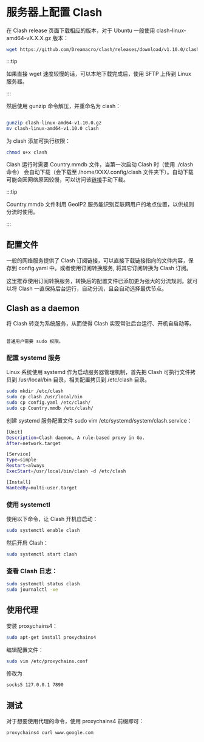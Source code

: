 # 服务器上配置 Clash

在 Clash release 页面下载相应的版本，对于 Ubuntu 一般使用 clash-linux-amd64-vX.X.X.gz 版本：

```bash
wget https://github.com/Dreamacro/clash/releases/download/v1.10.0/clash-linux-amd64-v1.10.0.gz
```

:::tip

如果直接 wget 速度较慢的话，可以本地下载完成后，使用 SFTP 上传到 
Linux 服务器。

:::

然后使用 gunzip 命令解压，并重命名为 clash：

```bash

gunzip clash-linux-amd64-v1.10.0.gz
mv clash-linux-amd64-v1.10.0 clash

```

为 clash 添加可执行权限：

```bash
chmod u+x clash
```

Clash 运行时需要 Country.mmdb 文件，当第一次启动 Clash 时（使用 ./clash 命令） 会自动下载（会下载至 /home/XXX/.config/clash 文件夹下）。自动下载可能会因网络原因较慢，可以访问该[链接](https://github.com/Dreamacro/maxmind-geoip/releases)手动下载。

:::tip

Country.mmdb 文件利用 GeoIP2 服务能识别互联网用户的地点位置，以供规则分流时使用。

:::

## 配置文件

一般的网络服务提供了 Clash 订阅链接，可以直接下载链接指向的文件内容，保存到 config.yaml 中。或者使用订阅转换服务, 将其它订阅转换为 Clash 订阅。

这里推荐使用订阅转换服务，转换后的配置文件已添加更为强大的分流规则。就可以将 Clash 一直保持后台运行，自动分流，且会自动选择最优节点。

## Clash as a daemon

将 Clash 转变为系统服务，从而使得 Clash 实现常驻后台运行、开机自启动等。

```tip

普通用户需要 sudo 权限。

```

### 配置 systemd 服务

Linux 系统使用 systemd 作为启动服务器管理机制，首先把 Clash 可执行文件拷贝到 /usr/local/bin 目录，相关配置拷贝到 /etc/clash 目录。

```bash
sudo mkdir /etc/clash
sudo cp clash /usr/local/bin
sudo cp config.yaml /etc/clash/
sudo cp Country.mmdb /etc/clash/
```

创建 systemd 服务配置文件 sudo vim /etc/systemd/system/clash.service：

```bash
[Unit]
Description=Clash daemon, A rule-based proxy in Go.
After=network.target

[Service]
Type=simple
Restart=always
ExecStart=/usr/local/bin/clash -d /etc/clash

[Install]
WantedBy=multi-user.target
```

### 使用 systemctl

使用以下命令，让 Clash 开机自启动：

```bash
sudo systemctl enable clash
```

然后开启 Clash：

```bash
sudo systemctl start clash
```

### 查看 Clash 日志：

```bash
sudo systemctl status clash
sudo journalctl -xe
```

## 使用代理

安装 proxychains4：

```bash
sudo apt-get install proxychains4
```

编辑配置文件：

```bash
sudo vim /etc/proxychains.conf
```

修改为

```bash
socks5 127.0.0.1 7890
```

## 测试

对于想要使用代理的命令，使用 proxychains4 前缀即可：

```bash
proxychains4 curl www.google.com
```





